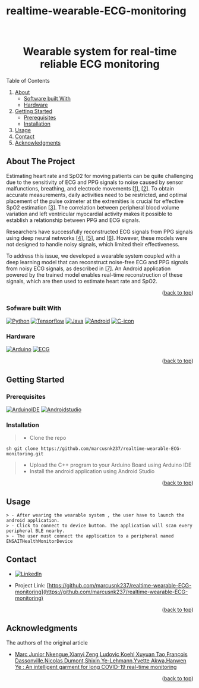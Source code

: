 # realtime-wearable-ECG-monitoring
<a name="readme-top"></a>
<br />
<div align="center">
  <h1 align="center">Wearable system for real-time reliable ECG monitoring</h1>

</div>
<!-- TABLE OF CONTENTS -->
  <summary>Table of Contents</summary>
  <ol>
    <li>
      <a href="#about-the-code">About</a>
      <ul>
        <li><a href="#built-with">Software built With</a></li>
        <li><a href="#hardware">Hardware</a></li>
      </ul>
    </li>
    <li>
      <a href="#getting-started">Getting Started</a>
      <ul>
        <li><a href="#prerequisites">Prerequisites</a></li>
        <li><a href="#installation">Installation</a></li>
      </ul>
    </li>
    <li><a href="#usage">Usage</a></li>
    <li><a href="#contact">Contact</a></li>
    <li><a href="#acknowledgments">Acknowledgments</a></li>
  </ol>


<!-- ABOUT THE PROJECT -->
## About The Project


Estimating heart rate and SpO2 for moving patients can be quite challenging due to the sensitivity of ECG and PPG signals to noise caused by sensor malfunctions, breathing, and electrode movements [[1](https://www.sciencedirect.com/science/article/pii/S0010482524011521#bib19)], [[2](https://www.sciencedirect.com/science/article/pii/S0010482524011521#bib20)]. To obtain accurate measurements, daily activities need to be restricted, and optimal placement of the pulse oximeter at the extremities is crucial for effective SpO2 estimation [[3](https://www.sciencedirect.com/science/article/pii/S0010482524011521#bib39)]. The correlation between peripheral blood volume variation and left ventricular myocardial activity makes it possible to establish a relationship between PPG and ECG signals.

Researchers have successfully reconstructed ECG signals from PPG signals using deep neural networks [[4](https://www.sciencedirect.com/science/article/pii/S0010482524011521#bib55)], [[5](https://www.sciencedirect.com/science/article/pii/S0010482524011521#bib56)], and [[6](https://www.sciencedirect.com/science/article/pii/S0010482524011521#bib57)]. However, these models were not designed to handle noisy signals, which limited their effectiveness.

To address this issue, we developed a wearable system coupled with a deep learning model that can reconstruct noise-free ECG and PPG signals from noisy ECG signals, as described in [[7](https://www.sciencedirect.com/science/article/pii/S0010482524011521)]. An Android application powered by the trained model enables real-time reconstruction of these signals, which are then used to estimate heart rate and SpO2.

<p align="right">(<a href="#readme-top">back to top</a>)</p>



### Sofware built With

[![Python][Python]][Python-url]
[![Tensorflow][Tensorflow]][Tensorflow-url]
[![Java][Java]][Java-url]
[![Android][Android]][Android-url]
[![C-icon][C-icon]][C-url]

### Hardware
[![Arduino][Arduino]][Arduino-url]
[![ECG][ECG]][ECG-url]

<p align="right">(<a href="#readme-top">back to top</a>)</p>

<!-- GETTING STARTED -->
## Getting Started

### Prerequisites
[![ArduinoIDE][ArduinoIDE]][ArduinoIDE-url]
[![Androidstudio][Androidstudio]][Androidstudio-url]

### Installation

> - Clone the repo
   ```
   sh git clone https://github.com/marcusnk237/realtime-wearable-ECG-monitoring.git
   ```
> - Upload the C++ program to your Arduino Board using Arduino IDE
> - Install the android application using Android Studio
<p align="right">(<a href="#readme-top">back to top</a>)</p>

## Usage
```
> - After wearing the wearable system , the user have to launch the android application.
> - Click to connect to device button. The application will scan every peripheral BLE nearby.
> - The user must connect the application to a peripheral named ENSAITHealthMonitorDevice
```
<!-- CONTACT -->
## Contact
* [![LinkedIn][linkedin-shield]][linkedin-url]

* Project Link: [https://github.com/marcusnk237/realtime-wearable-ECG-monitoring](https://github.com/marcusnk237/realtime-wearable-ECG-monitoring)
<p align="right">(<a href="#readme-top">back to top</a>)</p>

<!-- ACKNOWLEDGMENTS -->
## Acknowledgments

The authors of the original article 
* [Marc Junior Nkengue,Xianyi Zeng,Ludovic Koehl,Xuyuan Tao,François Dassonville,Nicolas Dumont,Shixin Ye-Lehmann,Yvette Akwa,Hanwen Ye : An intelligent garment for long COVID-19 real-time monitoring](https://doi.org/10.1016/j.compbiomed.2024.109067)
<p align="right">(<a href="#readme-top">back to top</a>)</p>


<!-- MARKDOWN LINKS & IMAGES -->

[linkedin-shield]: https://img.shields.io/badge/-LinkedIn-black.svg?style=for-the-badge&logo=linkedin&colorB=555
[linkedin-url]: https://www.linkedin.com/in/marc-junior-nkengue/
[product-screenshot]: images/screenshot.png

[Python]: https://cdn3.iconfinder.com/data/icons/logos-and-brands-adobe/512/267_Python-512.png
[Python-url]: https://www.python.org/
[Tensorflow]: https://encrypted-tbn0.gstatic.com/images?q=tbn:ANd9GcQEsqbuvRgmIsxTT1R_bCdv8txFKkw2ylx5Lg&s 
[Tensorflow-url]:  https://www.tensorflow.org/
[Arduino]: https://encrypted-tbn0.gstatic.com/images?q=tbn:ANd9GcSrbcHJkJJ0cIU-Q_Bp_5s6_AnWLLMQuqs3NQ&s
[Arduino-url]: https://docs.arduino.cc/hardware/nano-33-ble-sense/
[Android]: https://lh3.googleusercontent.com/LYUDWiiqyTSiwzbPsJnYhfTzA3kUAoYgRy_1mpKTZOuLtpaMTaNdPKm8Xesm5mxA_zUSIGy6RO4PxhUnIDgTgbmroxgVpudnc0XKWW0cByZXppI2WGo
[Android-url]: https://www.android.com/
[C-icon]:https://encrypted-tbn0.gstatic.com/images?q=tbn:ANd9GcRvYlRhZ9q1WopmD3kxjy_-jq9k5rLP0Q_-WA&s
[C-url]:https://cplusplus.com/
[Java]: https://encrypted-tbn0.gstatic.com/images?q=tbn:ANd9GcS9SixnYxC_OiSUivLvK8KpOZhSwngrZfKYhQ&s
[Java-url]:https://www.java.com/
[ECG]: https://cdn.sparkfun.com/assets/parts/9/3/4/4/12650-01.jpg
[ECG-url]:https://www.sparkfun.com/products/12650

[ArduinoIDE]: https://content.arduino.cc/assets/arduino_logo_1200x630-01.png
[ArduinoIDE-url]:https://www.arduino.cc/en/software

[Androidstudio]: https://linuxtutoriels.wordpress.com/wp-content/uploads/2017/06/android-studio-logo.png
[Androidstudio-url]:https://developer.android.com/studio



